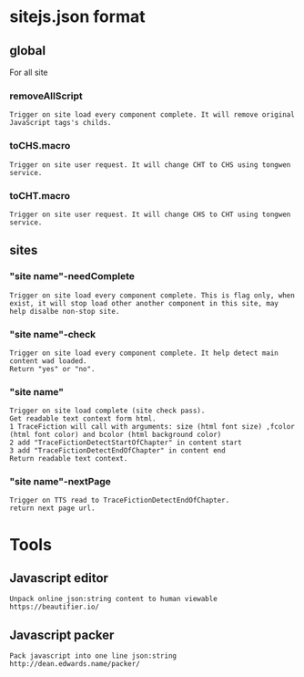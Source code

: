 # sitejs.json format

## global
 For all site
 
 ### removeAllScript
    Trigger on site load every component complete. It will remove original JavaScript tags's childs.
 ### toCHS.macro
    Trigger on site user request. It will change CHT to CHS using tongwen service.
 ### toCHT.macro
    Trigger on site user request. It will change CHS to CHT using tongwen service.
    
## sites
 ### "site name"-needComplete
    Trigger on site load every component complete. This is flag only, when exist, it will stop load other another component in this site, may help disalbe non-stop site.
 ### "site name"-check
    Trigger on site load every component complete. It help detect main content wad loaded. 
    Return "yes" or "no".
 ### "site name"
    Trigger on site load complete (site check pass). 
    Get readable text context form html.
    1 TraceFiction will call with arguments: size (html font size) ,fcolor (html font color) and bcolor (html background color)
    2 add "TraceFictionDetectStartOfChapter" in content start
    3 add "TraceFictionDetectEndOfChapter" in content end
    Return readable text context.
 ### "site name"-nextPage
    Trigger on TTS read to TraceFictionDetectEndOfChapter.
    return next page url.
    
# Tools
 ## Javascript editor
    Unpack online json:string content to human viewable  
    https://beautifier.io/
 ## Javascript packer
    Pack javascript into one line json:string
    http://dean.edwards.name/packer/
        
